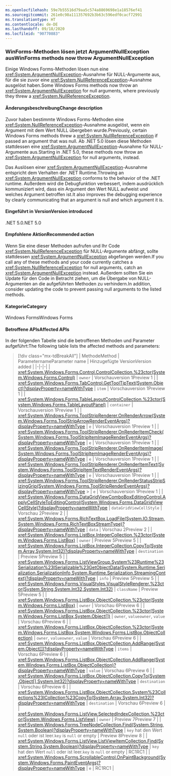 ```yaml
---
ms.openlocfilehash: 59e7b55516d79aa5c574a8869698e1a18576ef41
ms.sourcegitcommit: 261e0c98a111357692b3b63c596edf0cacf72991
ms.translationtype: HT
ms.contentlocale: de-DE
ms.lasthandoff: 09/18/2020
ms.locfileid: "90770883"
---
```

### <a name="winforms-methods-now-throw-argumentnullexception"></a><span data-ttu-id="86a9e-101">WinForms-Methoden lösen jetzt ArgumentNullException aus</span><span class="sxs-lookup"><span data-stu-id="86a9e-101">WinForms methods now throw ArgumentNullException</span></span>

<span data-ttu-id="86a9e-102">Einige Windows Forms-Methoden lösen nun eine <xref:System.ArgumentNullException>-Ausnahme für NULL-Argumente aus, für die sie zuvor eine <xref:System.NullReferenceException>-Ausnahme ausgelöst haben.</span><span class="sxs-lookup"><span data-stu-id="86a9e-102">Some Windows Forms methods now throw an <xref:System.ArgumentNullException> for null arguments, where previously they threw a <xref:System.NullReferenceException>.</span></span>

#### <a name="change-description"></a><span data-ttu-id="86a9e-103">Änderungsbeschreibung</span><span class="sxs-lookup"><span data-stu-id="86a9e-103">Change description</span></span>

<span data-ttu-id="86a9e-104">Zuvor haben bestimmte Windows Forms-Methoden eine <xref:System.NullReferenceException>-Ausnahme ausgelöst, wenn ein Argument mit dem Wert NULL übergeben wurde.</span><span class="sxs-lookup"><span data-stu-id="86a9e-104">Previously, certain Windows Forms methods threw a <xref:System.NullReferenceException> if passed an argument that was null.</span></span> <span data-ttu-id="86a9e-105">Ab .NET 5.0 lösen diese Methoden stattdessen eine <xref:System.ArgumentNullException>-Ausnahme für NULL-Argumente aus.</span><span class="sxs-lookup"><span data-stu-id="86a9e-105">Starting in .NET 5.0, these methods now throw an <xref:System.ArgumentNullException> for null arguments, instead.</span></span>

<span data-ttu-id="86a9e-106">Das Auslösen einer <xref:System.ArgumentNullException>-Ausnahme entspricht dem Verhalten der .NET Runtime.</span><span class="sxs-lookup"><span data-stu-id="86a9e-106">Throwing an <xref:System.ArgumentNullException> conforms to the behavior of the .NET runtime.</span></span> <span data-ttu-id="86a9e-107">Außerdem wird die Debugfunktion verbessert, indem ausdrücklich kommuniziert wird, dass ein Argument den Wert NULL aufweist und welches Argument betroffen ist.</span><span class="sxs-lookup"><span data-stu-id="86a9e-107">It also improves the debugging experience by clearly communicating that an argument is null and which argument it is.</span></span>

#### <a name="version-introduced"></a><span data-ttu-id="86a9e-108">Eingeführt in Version</span><span class="sxs-lookup"><span data-stu-id="86a9e-108">Version introduced</span></span>

<span data-ttu-id="86a9e-109">.NET 5.0</span><span class="sxs-lookup"><span data-stu-id="86a9e-109">.NET 5.0</span></span>

#### <a name="recommended-action"></a><span data-ttu-id="86a9e-110">Empfohlene Aktion</span><span class="sxs-lookup"><span data-stu-id="86a9e-110">Recommended action</span></span>

<span data-ttu-id="86a9e-111">Wenn Sie eine dieser Methoden aufrufen und Ihr Code <xref:System.NullReferenceException> für NULL-Argumente abfängt, sollte stattdessen <xref:System.ArgumentNullException> abgefangen werden.</span><span class="sxs-lookup"><span data-stu-id="86a9e-111">If you call any of these methods and your code currently catches a <xref:System.NullReferenceException> for null arguments, catch an <xref:System.ArgumentNullException> instead.</span></span> <span data-ttu-id="86a9e-112">Außerdem sollten Sie ein Update für den Code in Betracht ziehen, um die Übergabe von NULL-Argumenten an die aufgeführten Methoden zu verhindern.</span><span class="sxs-lookup"><span data-stu-id="86a9e-112">In addition, consider updating the code to prevent passing null arguments to the listed methods.</span></span>

#### <a name="category"></a><span data-ttu-id="86a9e-113">Kategorie</span><span class="sxs-lookup"><span data-stu-id="86a9e-113">Category</span></span>

<span data-ttu-id="86a9e-114">Windows Forms</span><span class="sxs-lookup"><span data-stu-id="86a9e-114">Windows Forms</span></span>

#### <a name="affected-apis"></a><span data-ttu-id="86a9e-115">Betroffene APIs</span><span class="sxs-lookup"><span data-stu-id="86a9e-115">Affected APIs</span></span>

<span data-ttu-id="86a9e-116">In der folgenden Tabelle sind die betroffenen Methoden und Parameter aufgeführt:</span><span class="sxs-lookup"><span data-stu-id="86a9e-116">The following table lists the affected methods and parameters:</span></span>

> [!div class="mx-tdBreakAll"]
> | <span data-ttu-id="86a9e-117">Methode</span><span class="sxs-lookup"><span data-stu-id="86a9e-117">Method</span></span> | <span data-ttu-id="86a9e-118">Parametername</span><span class="sxs-lookup"><span data-stu-id="86a9e-118">Parameter name</span></span> | <span data-ttu-id="86a9e-119">Hinzugefügte Version</span><span class="sxs-lookup"><span data-stu-id="86a9e-119">Version added</span></span> |
> |-|-|-|
> | <xref:System.Windows.Forms.Control.ControlCollection.%23ctor(System.Windows.Forms.Control)> | `owner` | <span data-ttu-id="86a9e-120">Vorschauversion 1</span><span class="sxs-lookup"><span data-stu-id="86a9e-120">Preview 1</span></span> |
> | <xref:System.Windows.Forms.TabControl.GetToolTipText(System.Object)?displayProperty=nameWithType> | `item` | <span data-ttu-id="86a9e-121">Vorschauversion 1</span><span class="sxs-lookup"><span data-stu-id="86a9e-121">Preview 1</span></span> |
> | <xref:System.Windows.Forms.TableLayoutControlCollection.%23ctor(System.Windows.Forms.TableLayoutPanel)> | `container` | <span data-ttu-id="86a9e-122">Vorschauversion 1</span><span class="sxs-lookup"><span data-stu-id="86a9e-122">Preview 1</span></span> |
> | <xref:System.Windows.Forms.ToolStripRenderer.OnRenderArrow(System.Windows.Forms.ToolStripArrowRenderEventArgs)?displayProperty=nameWithType> | `e` | <span data-ttu-id="86a9e-123">Vorschauversion 1</span><span class="sxs-lookup"><span data-stu-id="86a9e-123">Preview 1</span></span> |
> | <xref:System.Windows.Forms.ToolStripRenderer.OnRenderItemCheck(System.Windows.Forms.ToolStripItemImageRenderEventArgs)?displayProperty=nameWithType> | `e` | <span data-ttu-id="86a9e-124">Vorschauversion 1</span><span class="sxs-lookup"><span data-stu-id="86a9e-124">Preview 1</span></span> |
> | <xref:System.Windows.Forms.ToolStripRenderer.OnRenderItemImage(System.Windows.Forms.ToolStripItemImageRenderEventArgs)?displayProperty=nameWithType> | `e` | <span data-ttu-id="86a9e-125">Vorschauversion 1</span><span class="sxs-lookup"><span data-stu-id="86a9e-125">Preview 1</span></span> |
> | <xref:System.Windows.Forms.ToolStripRenderer.OnRenderItemText(System.Windows.Forms.ToolStripItemTextRenderEventArgs)?displayProperty=nameWithType> | `e` | <span data-ttu-id="86a9e-126">Vorschauversion 1</span><span class="sxs-lookup"><span data-stu-id="86a9e-126">Preview 1</span></span> |
> | <xref:System.Windows.Forms.ToolStripRenderer.OnRenderStatusStripSizingGrip(System.Windows.Forms.ToolStripRenderEventArgs)?displayProperty=nameWithType> > | `e` | <span data-ttu-id="86a9e-127">Vorschauversion 1</span><span class="sxs-lookup"><span data-stu-id="86a9e-127">Preview 1</span></span> |
> | <xref:System.Windows.Forms.DataGridViewComboBoxEditingControl.ApplyCellStyleToEditingControl(System.Windows.Forms.DataGridViewCellStyle)?displayProperty=nameWithType> | `dataGridViewCellStyle` | <span data-ttu-id="86a9e-128">Vorschau 2</span><span class="sxs-lookup"><span data-stu-id="86a9e-128">Preview 2</span></span> |
> | <xref:System.Windows.Forms.RichTextBox.LoadFile(System.IO.Stream,System.Windows.Forms.RichTextBoxStreamType)?displayProperty=nameWithType> | `data` | <span data-ttu-id="86a9e-129">Vorschau 2</span><span class="sxs-lookup"><span data-stu-id="86a9e-129">Preview 2</span></span> |
> | <xref:System.Windows.Forms.ListBox.IntegerCollection.%23ctor(System.Windows.Forms.ListBox)> | `owner` | <span data-ttu-id="86a9e-130">Preview 5</span><span class="sxs-lookup"><span data-stu-id="86a9e-130">Preview 5</span></span> |
> | <xref:System.Windows.Forms.ListBox.IntegerCollection.CopyTo(System.Array,System.Int32)?displayProperty=nameWithType> | `destination` | <span data-ttu-id="86a9e-131">Preview 5</span><span class="sxs-lookup"><span data-stu-id="86a9e-131">Preview 5</span></span> |
> | <xref:System.Windows.Forms.ListViewGroup.System%23Runtime%23Serialization%23ISerializable%23GetObjectData(System.Runtime.Serialization.SerializationInfo,System.Runtime.Serialization.StreamingContext)?displayProperty=nameWithType> | `info` | <span data-ttu-id="86a9e-132">Preview 5</span><span class="sxs-lookup"><span data-stu-id="86a9e-132">Preview 5</span></span> |
> | <xref:System.Windows.Forms.VisualStyles.VisualStyleRenderer.%23ctor(System.String,System.Int32,System.Int32)> | `className` | <span data-ttu-id="86a9e-133">Preview 5</span><span class="sxs-lookup"><span data-stu-id="86a9e-133">Preview 5</span></span> |
> | <xref:System.Windows.Forms.ListBox.ObjectCollection.%23ctor(System.Windows.Forms.ListBox)> | `owner` | <span data-ttu-id="86a9e-134">Vorschau 6</span><span class="sxs-lookup"><span data-stu-id="86a9e-134">Preview 6</span></span> |
> | <xref:System.Windows.Forms.ListBox.ObjectCollection.%23ctor(System.Windows.Forms.ListBox,System.Object[])> | <span data-ttu-id="86a9e-135">`owner`, `value`</span><span class="sxs-lookup"><span data-stu-id="86a9e-135">`owner`, `value`</span></span> | <span data-ttu-id="86a9e-136">Vorschau 6</span><span class="sxs-lookup"><span data-stu-id="86a9e-136">Preview 6</span></span> |
> | <xref:System.Windows.Forms.ListBox.ObjectCollection.%23ctor(System.Windows.Forms.ListBox,System.Windows.Forms.ListBox.ObjectCollection)> | <span data-ttu-id="86a9e-137">`owner`, `value`</span><span class="sxs-lookup"><span data-stu-id="86a9e-137">`owner`, `value`</span></span> | <span data-ttu-id="86a9e-138">Vorschau 6</span><span class="sxs-lookup"><span data-stu-id="86a9e-138">Preview 6</span></span> |
> | <xref:System.Windows.Forms.ListBox.ObjectCollection.AddRange(System.Object[])?displayProperty=nameWithType> | `items` | <span data-ttu-id="86a9e-139">Vorschau 6</span><span class="sxs-lookup"><span data-stu-id="86a9e-139">Preview 6</span></span> |
> | <xref:System.Windows.Forms.ListBox.ObjectCollection.AddRange(System.Windows.Forms.ListBox.ObjectCollection)?displayProperty=nameWithType> | `value` | <span data-ttu-id="86a9e-140">Vorschau 6</span><span class="sxs-lookup"><span data-stu-id="86a9e-140">Preview 6</span></span> |
> | <xref:System.Windows.Forms.ListBox.ObjectCollection.CopyTo(System.Object[],System.Int32)?displayProperty=nameWithType> | `destination` | <span data-ttu-id="86a9e-141">Vorschau 6</span><span class="sxs-lookup"><span data-stu-id="86a9e-141">Preview 6</span></span> |
> | <xref:System.Windows.Forms.ListBox.ObjectCollection.System%23Collections%23ICollection%23CopyTo(System.Array,System.Int32)?displayProperty=nameWithType> | `destination` | <span data-ttu-id="86a9e-142">Vorschau 6</span><span class="sxs-lookup"><span data-stu-id="86a9e-142">Preview 6</span></span> |
> | <xref:System.Windows.Forms.ListView.SelectedIndexCollection.%23ctor(System.Windows.Forms.ListView)> | `owner` | <span data-ttu-id="86a9e-143">Preview 7</span><span class="sxs-lookup"><span data-stu-id="86a9e-143">Preview 7</span></span> |
> | <xref:System.Windows.Forms.TreeNodeCollection.Find(System.String,System.Boolean)?displayProperty=nameWithType> | <span data-ttu-id="86a9e-144">`key` hat den Wert `null` oder ist leer.</span><span class="sxs-lookup"><span data-stu-id="86a9e-144">`key` is `null` or empty</span></span> | <span data-ttu-id="86a9e-145">Preview 8</span><span class="sxs-lookup"><span data-stu-id="86a9e-145">Preview 8</span></span> |
> | <xref:System.Windows.Forms.ListView.ListViewItemCollection.Find(System.String,System.Boolean)?displayProperty=nameWithType> | <span data-ttu-id="86a9e-146">`key` hat den Wert `null` oder ist leer.</span><span class="sxs-lookup"><span data-stu-id="86a9e-146">`key` is `null` or empty</span></span> | <span data-ttu-id="86a9e-147">RC1</span><span class="sxs-lookup"><span data-stu-id="86a9e-147">RC1</span></span> |
> | <xref:System.Windows.Forms.ScrollableControl.OnPaintBackground(System.Windows.Forms.PaintEventArgs)?displayProperty=nameWithType> | `e` | <span data-ttu-id="86a9e-148">RC1</span><span class="sxs-lookup"><span data-stu-id="86a9e-148">RC1</span></span> |

<!-- 

#### Affected APIs

- `M:System.Windows.Forms.Control.ControlCollection.#ctor(System.Windows.Forms.Control)`
- `M:System.Windows.Forms.TabControl.GetToolTipText(System.Object)`
- `M:System.Windows.Forms.TableLayoutControlCollection.#ctor(System.Windows.Forms.TableLayoutPanel)`
- `M:System.Windows.Forms.ToolStripRenderer.OnRenderArrow(System.Windows.Forms.ToolStripArrowRenderEventArgs)`
- `M:System.Windows.Forms.ToolStripRenderer.OnRenderItemImage(System.Windows.Forms.ToolStripItemImageRenderEventArgs)`
- `M:System.Windows.Forms.ToolStripRenderer.OnRenderItemCheck(System.Windows.Forms.ToolStripItemImageRenderEventArgs)`
- `M:System.Windows.Forms.ToolStripRenderer.OnRenderItemText(System.Windows.Forms.ToolStripItemTextRenderEventArgs)`
- `M:System.Windows.Forms.ToolStripRenderer.OnRenderStatusStripSizingGrip(System.Windows.Forms.ToolStripRenderEventArgs)`
- `M:System.Windows.Forms.DataGridViewComboBoxEditingControl.ApplyCellStyleToEditingControl(System.Windows.Forms.DataGridViewCellStyle)`
- `M:System.Windows.Forms.RichTextBox.LoadFile(System.IO.Stream,System.Windows.Forms.RichTextBoxStreamType)`
- `M:System.Windows.Forms.ListViewGroup.System#Runtime#Serialization#ISerializable#GetObjectData(System.Runtime.Serialization.SerializationInfo,System.Runtime.Serialization.StreamingContext)`
- `M:System.Windows.Forms.VisualStyles.VisualStyleRenderer.#ctor(System.String,System.Int32,System.Int32)`
- `M:System.Windows.Forms.ListBox.IntegerCollection.#ctor(System.Windows.Forms.ListBox)`
- `M:System.Windows.Forms.ListBox.IntegerCollection.CopyTo(System.Array,System.Int32)`
- `M:System.Windows.Forms.ListBox.ObjectCollection.#ctor(System.Windows.Forms.ListBox)`
- `M:System.Windows.Forms.ListBox.ObjectCollection.#ctor(System.Windows.Forms.ListBox,System.Object[])`
- `M:System.Windows.Forms.ListBox.ObjectCollection.#ctor(System.Windows.Forms.ListBox,System.Windows.Forms.ListBox.ObjectCollection)`
- `M:System.Windows.Forms.ListBox.ObjectCollection.AddRange(System.Object[])`
- `M:System.Windows.Forms.ListBox.ObjectCollection.AddRange(System.Windows.Forms.ListBox.ObjectCollection)`
- `M:System.Windows.Forms.ListBox.ObjectCollection.CopyTo(System.Object[],System.Int32)`
- `M:System.Windows.Forms.ListBox.ObjectCollection.System#Collections#ICollection#CopyTo(System.Array,System.Int32)`
- `M:System.Windows.Forms.ListView.SelectedIndexCollection.#ctor(System.Windows.Forms.ListView)`
- `M:System.Windows.Forms.TreeNodeCollection.Find(System.String,System.Boolean)`
- `M:System.Windows.Forms.ListView.ListViewItemCollection.Find(System.String,System.Boolean)`
- `M:System.Windows.Forms.ScrollableControl.OnPaintBackground(System.Windows.Forms.PaintEventArgs)`

-->
